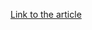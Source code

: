 [Link to the article](https://threat.boutique/2025/04/mitigating-cloud-risks-simple-steps-to-prevent-incidents)
